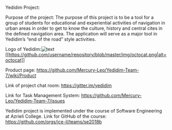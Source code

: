 Yedidim Project:

Purpose of the project:
The purpose of this project is to be a tool for a group of students for educational and experiential activities of navigation in urban areas in order to get to know the culture, history and central cites in the defined navigation area.
The application will serve as a major tool in Yedidim’s “end of the road” style activities.   

Logo of Yedidim:![text](https://bit.ly/2I2Ee94)
[[https://github.com/username/repository/blob/master/img/octocat.png|alt=octocat]]

Product page:
https://github.com/Mercury-Leo/Yedidim-Team-7/wiki/Product

Link of project chat room:
https://gitter.im/yedidim

Link for Task Management System:
https://github.com/Mercury-Leo/Yedidim-Team-7/issues

 Yedidim project is implemented under the course of Software Engineering at Azrieli College.
Link for GitHub of the course:
https://github.com/orgs/jce-il/teams/se2018b


